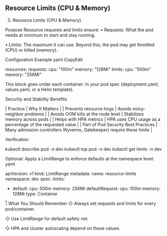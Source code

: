 ## Resource Limits (CPU & Memory)

3. Resource Limits (CPU & Memory)

 Purpose
Resource requests and limits ensure:
• Requests: What the pod needs at minimum to start and stay running.

• Limits: The maximum it can use. Beyond this, the pod may get throttled (CPU) or killed (memory).


 Configuration Example
yaml
CopyEdit


resources:
  requests:
    cpu: "100m"
    memory: "128Mi"
  limits:
    cpu: "500m"
    memory: "256Mi"


This block goes under each container: in your pod spec (deployment.yaml, values.yaml, or a Helm template).

Security and Stability Benefits

| Practice | Why It Matters |
| Prevents resource hogs | Avoids noisy-neighbor problems |
| Avoids OOM kills at the node level | Stabilizes memory across pods |
| Helps with HPA metrics | HPA uses CPU usage as a percentage of the requested value |
| Part of Pod Security Best Practices | Many admission controllers (Kyverno, Gatekeeper) require these limits |




Verification



kubectl describe pod <pod-name> -n dev
kubectl top pod -n dev
kubectl get limits -n dev


Optional: Apply a LimitRange to enforce defaults at the namespace level:
yaml



apiVersion: v1
kind: LimitRange
metadata:
  name: resource-limits
  namespace: dev
spec:
  limits:
  - default:
      cpu: 500m
      memory: 256Mi
    defaultRequest:
      cpu: 100m
      memory: 128Mi
    type: Container



โ What You Should Remember
◇ Always set requests and limits for every pod/container.

◇ Use LimitRange for default safety net.

◇ HPA and cluster autoscaling depend on these values.




